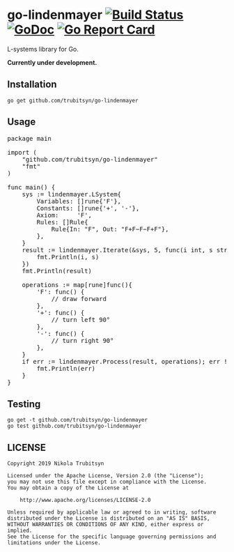 # go-lindenmayer [![Build Status](https://travis-ci.com/trubitsyn/go-lindenmayer.svg?branch=master)](https://travis-ci.com/trubitsyn/go-lindenmayer) [![GoDoc](https://godoc.org/github.com/trubitsyn/go-lindenmayer?status.svg)](https://godoc.org/github.com/trubitsyn/go-lindenmayer) [![Go Report Card](https://goreportcard.com/badge/github.com/trubitsyn/go-lindenmayer)](https://goreportcard.com/report/github.com/trubitsyn/go-lindenmayer)
L-systems library for Go.

**Currently under development.**

## Installation
`go get github.com/trubitsyn/go-lindenmayer`

## Usage
<pre>
package main

import (
	"github.com/trubitsyn/go-lindenmayer"
	"fmt"
)

func main() {
	sys := lindenmayer.LSystem{
		Variables: []rune{'F'},
		Constants: []rune{'+', '-'},
		Axiom:     'F',
		Rules: []Rule{
			Rule{In: "F", Out: "F+F−F−F+F"},
		},
	}
	result := lindenmayer.Iterate(&sys, 5, func(i int, s string) {
		fmt.Println(i, s)
	})
	fmt.Println(result)
	
	operations := map[rune]func(){
    	'F': func() {
    		// draw forward
    	},
    	'+': func() {
    		// turn left 90°
    	},
    	'-': func() {
    		// turn right 90°
    	},
    }
    if err := lindenmayer.Process(result, operations); err != nil {
    	fmt.Println(err)
    }
}
</pre>

## Testing
```
go get -t github.com/trubitsyn/go-lindenmayer
go test github.com/trubitsyn/go-lindenmayer
```

## LICENSE
```
Copyright 2019 Nikola Trubitsyn

Licensed under the Apache License, Version 2.0 (the "License");
you may not use this file except in compliance with the License.
You may obtain a copy of the License at

    http://www.apache.org/licenses/LICENSE-2.0

Unless required by applicable law or agreed to in writing, software
distributed under the License is distributed on an "AS IS" BASIS,
WITHOUT WARRANTIES OR CONDITIONS OF ANY KIND, either express or implied.
See the License for the specific language governing permissions and
limitations under the License.
```
